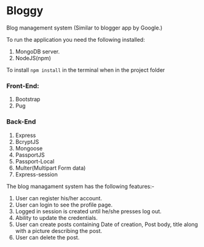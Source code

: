 # Bloggy
Blog management system (Similar to blogger app by Google.)


To run the application you need the following installed:
1. MongoDB server.
2. NodeJS(npm)

To install `npm install` in the terminal when in the project folder


### Front-End:
1. Bootstrap
2. Pug

### Back-End
1. Express
2. BcryptJS
3. Mongoose
4. PassportJS
5. Passport-Local
6. Multer(Multipart Form data)
7. Express-session


The blog managament system has the following features:-
1. User can register his/her account.
2. User can login to see the profile page.
3. Logged in session is created until he/she presses log out.
4. Ability to update the credentials.
5. User can create posts containing Date of creation, Post body, title along with a picture describing the post.
6. User can delete the post.
